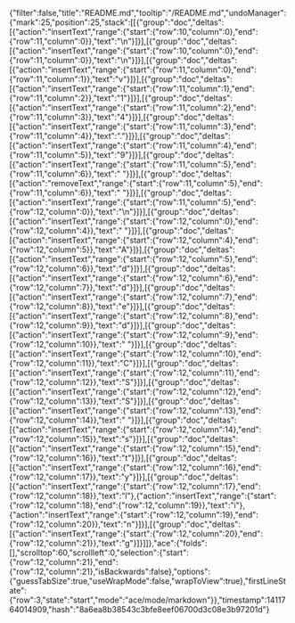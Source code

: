 {"filter":false,"title":"README.md","tooltip":"/README.md","undoManager":{"mark":25,"position":25,"stack":[[{"group":"doc","deltas":[{"action":"insertText","range":{"start":{"row":10,"column":0},"end":{"row":11,"column":0}},"text":"\n"}]}],[{"group":"doc","deltas":[{"action":"insertText","range":{"start":{"row":10,"column":0},"end":{"row":11,"column":0}},"text":"\n"}]}],[{"group":"doc","deltas":[{"action":"insertText","range":{"start":{"row":11,"column":0},"end":{"row":11,"column":1}},"text":"v"}]}],[{"group":"doc","deltas":[{"action":"insertText","range":{"start":{"row":11,"column":1},"end":{"row":11,"column":2}},"text":"1"}]}],[{"group":"doc","deltas":[{"action":"insertText","range":{"start":{"row":11,"column":2},"end":{"row":11,"column":3}},"text":"4"}]}],[{"group":"doc","deltas":[{"action":"insertText","range":{"start":{"row":11,"column":3},"end":{"row":11,"column":4}},"text":"."}]}],[{"group":"doc","deltas":[{"action":"insertText","range":{"start":{"row":11,"column":4},"end":{"row":11,"column":5}},"text":"9"}]}],[{"group":"doc","deltas":[{"action":"insertText","range":{"start":{"row":11,"column":5},"end":{"row":11,"column":6}},"text":" "}]}],[{"group":"doc","deltas":[{"action":"removeText","range":{"start":{"row":11,"column":5},"end":{"row":11,"column":6}},"text":" "}]}],[{"group":"doc","deltas":[{"action":"insertText","range":{"start":{"row":11,"column":5},"end":{"row":12,"column":0}},"text":"\n"}]}],[{"group":"doc","deltas":[{"action":"insertText","range":{"start":{"row":12,"column":0},"end":{"row":12,"column":4}},"text":"    "}]}],[{"group":"doc","deltas":[{"action":"insertText","range":{"start":{"row":12,"column":4},"end":{"row":12,"column":5}},"text":"A"}]}],[{"group":"doc","deltas":[{"action":"insertText","range":{"start":{"row":12,"column":5},"end":{"row":12,"column":6}},"text":"d"}]}],[{"group":"doc","deltas":[{"action":"insertText","range":{"start":{"row":12,"column":6},"end":{"row":12,"column":7}},"text":"d"}]}],[{"group":"doc","deltas":[{"action":"insertText","range":{"start":{"row":12,"column":7},"end":{"row":12,"column":8}},"text":"e"}]}],[{"group":"doc","deltas":[{"action":"insertText","range":{"start":{"row":12,"column":8},"end":{"row":12,"column":9}},"text":"d"}]}],[{"group":"doc","deltas":[{"action":"insertText","range":{"start":{"row":12,"column":9},"end":{"row":12,"column":10}},"text":" "}]}],[{"group":"doc","deltas":[{"action":"insertText","range":{"start":{"row":12,"column":10},"end":{"row":12,"column":11}},"text":"C"}]}],[{"group":"doc","deltas":[{"action":"insertText","range":{"start":{"row":12,"column":11},"end":{"row":12,"column":12}},"text":"S"}]}],[{"group":"doc","deltas":[{"action":"insertText","range":{"start":{"row":12,"column":12},"end":{"row":12,"column":13}},"text":"S"}]}],[{"group":"doc","deltas":[{"action":"insertText","range":{"start":{"row":12,"column":13},"end":{"row":12,"column":14}},"text":" "}]}],[{"group":"doc","deltas":[{"action":"insertText","range":{"start":{"row":12,"column":14},"end":{"row":12,"column":15}},"text":"s"}]}],[{"group":"doc","deltas":[{"action":"insertText","range":{"start":{"row":12,"column":15},"end":{"row":12,"column":16}},"text":"t"}]}],[{"group":"doc","deltas":[{"action":"insertText","range":{"start":{"row":12,"column":16},"end":{"row":12,"column":17}},"text":"y"}]}],[{"group":"doc","deltas":[{"action":"insertText","range":{"start":{"row":12,"column":17},"end":{"row":12,"column":18}},"text":"l"},{"action":"insertText","range":{"start":{"row":12,"column":18},"end":{"row":12,"column":19}},"text":"i"},{"action":"insertText","range":{"start":{"row":12,"column":19},"end":{"row":12,"column":20}},"text":"n"}]}],[{"group":"doc","deltas":[{"action":"insertText","range":{"start":{"row":12,"column":20},"end":{"row":12,"column":21}},"text":"g"}]}]]},"ace":{"folds":[],"scrolltop":60,"scrollleft":0,"selection":{"start":{"row":12,"column":21},"end":{"row":12,"column":21},"isBackwards":false},"options":{"guessTabSize":true,"useWrapMode":false,"wrapToView":true},"firstLineState":{"row":3,"state":"start","mode":"ace/mode/markdown"}},"timestamp":1411764014909,"hash":"8a6ea8b38543c3bfe8eef06700d3c08e3b97201d"}